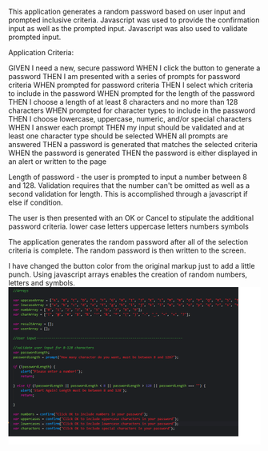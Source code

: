 This application generates a random password based on user input and prompted inclusive criteria. Javascript was used to provide the confirmation input as well as the prompted input. Javascript was also used to validate prompted input. 

Application Criteria:

GIVEN I need a new, secure password
WHEN I click the button to generate a password
THEN I am presented with a series of prompts for password criteria
WHEN prompted for password criteria
THEN I select which criteria to include in the password
WHEN prompted for the length of the password
THEN I choose a length of at least 8 characters and no more than 128 characters
WHEN prompted for character types to include in the password
THEN I choose lowercase, uppercase, numeric, and/or special characters
WHEN I answer each prompt
THEN my input should be validated and at least one character type should be selected
WHEN all prompts are answered
THEN a password is generated that matches the selected criteria
WHEN the password is generated
THEN the password is either displayed in an alert or written to the page


Length of password - the user is prompted to input a number between 8 and 128. Validation requires that the number can't be omitted as well as a second validation for length. This is accomplished through a javascript if else if condition. 

The user is then presented with an OK or Cancel to stipulate the additional password criteria. 
lower case letters
uppercase letters
numbers
symbols

The application generates the random password after all of the selection criteria is complete. The random password is then written to the screen.

I have changed the button color from the original markup just to add a little punch. 
Using javascript arrays enables the creation of random numbers, letters and symbols.
<img src="Assets/images/screen6.png" alt="Display of javascript array code">
 


